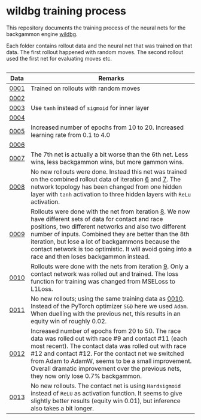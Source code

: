 # wildbg training process

This repository documents the training process of the neural nets for the backgammon engine [wildbg](https://github.com/carsten-wenderdel/wildbg).

Each folder contains rollout data and the neural net that was trained on that data.
The first rollout happened with random moves. The second rollout used the first net for evaluating moves etc.

## 

| Data | Remarks |
| -------- | ------- |
| [0001](data/0001/) | Trained on rollouts with random moves |
| [0002](data/0002/) | |
| [0003](data/0003/) | Use `tanh` instead of `sigmoid` for inner layer |
| [0004](data/0004/) | |
| [0005](data/0005/) | Increased number of epochs from 10 to 20. Increased learning rate from 0.1 to 4.0 |
| [0006](data/0006/) | |
| [0007](data/0007/) | The 7th net is actually a bit worse than the 6th net. Less wins, less backgammon wins, but more gammon wins. |
| [0008](data/0008/) | No new rollouts were done. Instead this net was trained on the combined rollout data of iteration [6](data/0006/rollouts.csv) and [7](data/0007/rollouts.csv). The network topology has been changed from one hidden layer with `tanh` activation to three hidden layers with `ReLu` activation. |
| [0009](data/0009/) | Rollouts were done with the net from iteration [8](data/0008/wildbg.onnx). We now have different sets of data for contact and race positions, two different networks and also two different number of inputs. Combined they are better than the 8th iteration, but lose a lot of backgammons because the contact network is too optimistic. It will avoid going into a race and then loses backgammon instead. |
| [0010](data/0010/) | Rollouts were done with the nets from iteration [9](data/0009/). Only a contact network was rolled out and trained. The loss function for training was changed from MSELoss to L1Loss. |
| [0011](data/0011/) | No new rollouts; using the same training data as [0010](data/0010/). Instead of the PyTorch optimizer `SGD` here we used `Adam`. When duelling with the previous net, this results in an equity win of roughly 0.02. |
| [0012](data/0012/) | Increased number of epochs from 20 to 50. The race data was rolled out with race #9 and contact #11 (each most recent). The contact data was rolled out with race #12 and contact #12. For the contact net we switched from Adam to AdamW, seems to be a small improvement. Overall dramatic improvement over the previous nets, they now only lose 0.7% backgammon. |
| [0013](data/0013/) | No new rollouts. The contact net is using `Hardsigmoid` instead of `ReLU` as activation function. It seems to give slightly better results (equity win 0.01), but inference also takes a bit longer. |

